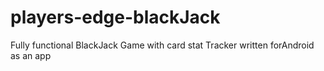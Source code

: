# players-edge-blackJack
Fully functional BlackJack Game with card stat Tracker written forAndroid  as an app
